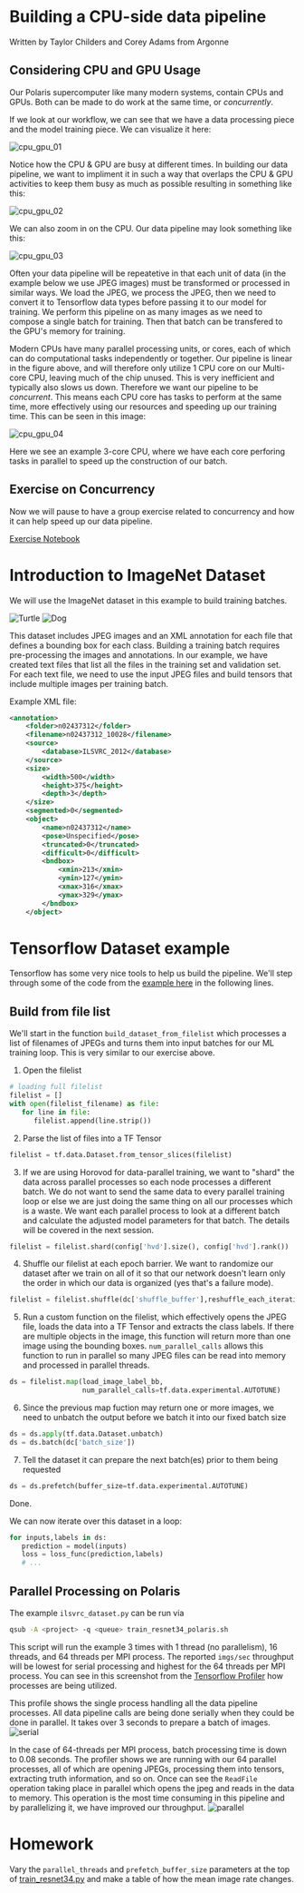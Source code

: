 # Building a CPU-side data pipeline
Written by Taylor Childers and Corey Adams from Argonne

## Considering CPU and GPU Usage

Our Polaris supercomputer like many modern systems, contain CPUs and GPUs. Both can be made to do work at the same time, or _concurrently_.

If we look at our workflow, we can see that we have a data processing piece and the model training piece. We can visualize it here:

![cpu_gpu_01](imgs/cpu_gpu_01.png)

Notice how the CPU & GPU are busy at different times. In building our data pipeline, we want to impliment it in such a way that overlaps the CPU & GPU activities to keep them busy as much as possible resulting in something like this:

![cpu_gpu_02](imgs/cpu_gpu_02.png)

We can also zoom in on the CPU. Our data pipeline may look something like this:

![cpu_gpu_03](imgs/cpu_gpu_03.png)

Often your data pipeline will be repeatetive in that each unit of data (in the example below we use JPEG images) must be transformed or processed in similar ways. We load the JPEG, we process the JPEG, then we need to convert it to Tensorflow data types before passing it to our model for training. We perform this pipeline on as many images as we need to compose a single batch for training. Then that batch can be transfered to the GPU's memory for training.

Modern CPUs have many parallel processing units, or cores, each of which can do computational tasks independently or together. Our pipeline is linear in the figure above, and will therefore only utilize 1 CPU core on our Multi-core CPU, leaving much of the chip unused. This is very inefficient and typically also slows us down. Therefore we want our pipeline to be _concurrent_. This means each CPU core has tasks to perform at the same time, more effectively using our resources and speeding up our training time. This can be seen in this image:

![cpu_gpu_04](imgs/cpu_gpu_04.png)

Here we see an example 3-core CPU, where we have each core perforing tasks in parallel to speed up the construction of our batch.


## Exercise on Concurrency

Now we will pause to have a group exercise related to concurrency and how it can help speed up our data pipeline.

[Exercise Notebook](ExerciseConcurrency.ipynb)


# Introduction to ImageNet Dataset

We will use the ImageNet dataset in this example to build training batches.

![Turtle](imgs/n01667778_12001.JPEG) ![Dog](imgs/n02094114_1205.JPEG)

This dataset includes JPEG images and an XML annotation for each file that defines a bounding box for each class. Building a training batch requires pre-processing the images and annotations. In our example, we have created text files that list all the files in the training set and validation set. For each text file, we need to use the input JPEG files and build tensors that include multiple images per training batch.

Example XML file:
```xml
<annotation>
	<folder>n02437312</folder>
	<filename>n02437312_10028</filename>
	<source>
		<database>ILSVRC_2012</database>
	</source>
	<size>
		<width>500</width>
		<height>375</height>
		<depth>3</depth>
	</size>
	<segmented>0</segmented>
	<object>
		<name>n02437312</name>
		<pose>Unspecified</pose>
		<truncated>0</truncated>
		<difficult>0</difficult>
		<bndbox>
			<xmin>213</xmin>
			<ymin>127</ymin>
			<xmax>316</xmax>
			<ymax>329</ymax>
		</bndbox>
	</object>
```

# Tensorflow Dataset example

Tensorflow has some very nice tools to help us build the pipeline. We'll step through some of the code from the [example here](ilsvrc_dataset.py) in the following lines.

## Build from file list
We'll start in the function `build_dataset_from_filelist` which processes a list of filenames of JPEGs and turns them into input batches for our ML training loop. This is very similar to our exercise above.

1. Open the filelist
```python
# loading full filelist
filelist = []
with open(filelist_filename) as file:
   for line in file:
      filelist.append(line.strip())
```
2. Parse the list of files into a TF Tensor
```python
filelist = tf.data.Dataset.from_tensor_slices(filelist)
```
3. If we are using Horovod for data-parallel training, we want to "shard" the data across parallel processes so each node processes a different batch. We do not want to send the same data to every parallel training loop or else we are just doing the same thing on all our processes which is a waste. We want each parallel process to look at a different batch and calculate the adjusted model parameters for that batch. The details will be covered in the next session.
```python
filelist = filelist.shard(config['hvd'].size(), config['hvd'].rank())
```
4. Shuffle our filelist at each epoch barrier. We want to randomize our dataset after we train on all of it so that our network doesn't learn only the order in which our data is organized (yes that's a failure mode).
```python
filelist = filelist.shuffle(dc['shuffle_buffer'],reshuffle_each_iteration=dc['reshuffle_each_iteration'])
```
5. Run a custom function on the filelist, which effectively opens the JPEG file, loads the data into a TF Tensor and extracts the class labels. If there are multiple objects in the image, this function will return more than one image using the bounding boxes. `num_parallel_calls` allows this function to run in parallel so many JPEG files can be read into memory and processed in parallel threads.
```python
ds = filelist.map(load_image_label_bb,
                  num_parallel_calls=tf.data.experimental.AUTOTUNE)
```
6. Since the previous map fuction may return one or more images, we need to unbatch the output before we batch it into our fixed batch size
```python
ds = ds.apply(tf.data.Dataset.unbatch)
ds = ds.batch(dc['batch_size'])
```
7. Tell the dataset it can prepare the next batch(es) prior to them being requested
```python
ds = ds.prefetch(buffer_size=tf.data.experimental.AUTOTUNE)
```

Done.

We can now iterate over this dataset in a loop:
```python
for inputs,labels in ds:
   prediction = model(inputs)
   loss = loss_func(prediction,labels)
   # ...
```

## Parallel Processing on Polaris

The example `ilsvrc_dataset.py` can be run via
```bash
qsub -A <project> -q <queue> train_resnet34_polaris.sh
```   

This script will run the example 3 times with 1 thread (no parallelism), 16 threads, and 64 threads per MPI process. The reported `imgs/sec` throughput will be lowest for serial processing and highest for the 64 threads per MPI process. You can see in this screenshot from the [Tensorflow Profiler](https://www.tensorflow.org/tensorboard/tensorboard_profiling_keras) how processes are being utilized. 

This profile shows the single process handling all the data pipeline processes. All data pipeline calls are being done serially when they could be done in parallel. It takes over 3 seconds to prepare a batch of images.
![serial](imgs/ilsvrc_serial.png)

In the case of 64-threads per MPI process, batch processing time is down to 0.08 seconds. The profiler shows we are running with our 64 parallel processes, all of which are opening JPEGs, processing them into tensors, extracting truth information, and so on. Once can see the `ReadFile` operation taking place in parallel which opens the jpeg and reads in the data to memory. This operation is the most time consuming in this pipeline and by parallelizing it, we have improved our throughput.
![parallel](imgs/ilsvrc_64threads_zoom.png)


# Homework

Vary the `parallel_threads` and `prefetch_buffer_size` parameters at the top of [train_resnet34.py](train_resnet34.py) and make a table of how the mean image rate changes.
